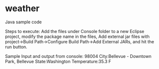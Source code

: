 weather
=======

Java sample code

Steps to execute:
Add the files under Console folder to a new Eclipse project, 
modify the package name in the files,
Add external jar files with project->Build Path->Configure Build Path->Add External JARs,
and hit the run button.

Sample Input and output from console:
98004
City:Bellevue - Downtown Park, Bellevue
State:Washington
Temperature:35.3 F
